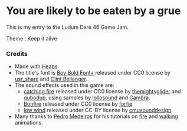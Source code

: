 # You are likely to be eaten by a grue

This is my entry to the Ludum Dare 46 Game Jam.

Theme : Keep it alive

### Credits

 - Made with [Heaps](https://heaps.io/).
 - The title's font is [Boy Bold Font+](https://opengameart.org/content/boxy-bold-font-0) released under CC0 license by [usr_share](https://opengameart.org/users/usrshare) and [Clint Bellanger](https://opengameart.org/users/clint-bellanger).
 - The sound effects used in this game are:
   - [catching fire](https://opengameart.org/content/catching-fire) released under CC0 license by [themightyglider](https://opengameart.org/users/themightyglider) and [qubodup](https://freesound.org/people/qubodup/), using samples by [lollosound](https://freesound.org/people/lollosound/) and [Cambra](https://freesound.org/people/Cambra/).
   - [Bonfire](https://freesound.org/people/forfie/sounds/364992/) released under CC0 license by [forfie](https://freesound.org/people/forfie/)
   - [low wind](https://freesound.org/people/cmusounddesign/sounds/84537/) released under CC-BY license by [cmusounddesign](https://freesound.org/people/cmusounddesign/).
 - Many thanks to [Pedro Medeiros](https://twitter.com/saint11) for his tutorials on [fire](https://twitter.com/saint11/status/800671352260874240) and [walking](https://twitter.com/saint11/status/905098438571958272) animations.
